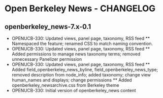 Open Berkeley News - CHANGELOG
==============================

openberkeley_news-7.x-0.1
------------------------------
* OPENUCB-330: Updated views, panel page, taxonomy, RSS feed
** Namespaced the feature; renamed CSS to match naming convention.
* OPENUCB-330: Updated views, panel page, taxonomy, RSS feed
** Added permissions to manage news taxonomy terms; removed unnecessary Panelizer permission
* OPENUCB-330: Updated views, panel page, taxonomy, RSS feed
** Added field_openberkeley_news_byline, field_openberkeley_news_type; removed description from node_info; added taxonomy; change view human_names and displays; change permissions
** Added openberkeley_newsarchive.css from Berkeley theme
* OPENUCB-330: Initial version of openberkeley_news content
